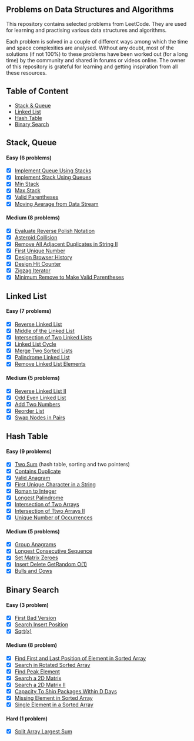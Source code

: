 ## Problems on Data Structures and Algorithms

This repository contains selected problems from LeetCode. They are used for learning and practising various data structures and algorithms.

Each problem is solved in a couple of different ways among which the time and space complexities are analysed. Without any doubt, most of the solutions (if not 100%) to these problems have been worked out (for a long time) by the community and shared in forums or videos online. The owner of this repository is grateful for learning and getting inspiration from all these resources.

## Table of Content
* [Stack & Queue](#stack-queue)
* [Linked List](#linked-list)
* [Hash Table](#hash-table)
* [Binary Search](#binary-search)

## Stack, Queue

#### Easy (6 problems)
- [x] [Implement Queue Using Stacks](./stack_queue/implement_queue_using_stacks.ipynb)
- [x] [Implement Stack Using Queues](./stack_queue/implement_stack_using_queues.ipynb)
- [x] [Min Stack](./stack_queue/min_stack.ipynb)
- [x] [Max Stack](./stack_queue/max_stack.ipynb)
- [x] [Valid Parentheses](./stack_queue/valid_parentheses.ipynb)
- [x] [Moving Average from Data Stream](./stack_queue/moving_average_from_data_stream.ipynb)

#### Medium (8 problems)
- [x] [Evaluate Reverse Polish Notation](./stack_queue/evaluate_reverse_polish_notation.ipynb)
- [x] [Asteroid Collision](./stack_queue/asteroid_collision.ipynb)
- [x] [Remove All Adjacent Duplicates in String II](./stack_queue/remove_all_adjacent_duplicates_in_string_II.ipynb)
- [x] [First Unique Number](./stack_queue/first_unique_number.ipynb)
- [x] [Design Browser History](./stack_queue/design_browser_history.ipynb)
- [x] [Design Hit Counter](./stack_queue/design_hit_counter.ipynb)
- [x] [Zigzag Iterator](./stack_queue/zigzag_iterator.ipynb)
- [x] [Minimum Remove to Make Valid Parentheses](./stack_queue/minimum_remove_to_make_valid_parentheses.ipynb)

## Linked List
#### Easy (7 problems)
- [x] [Reverse Linked List](./linked_list/reverse_linked_list.ipynb)
- [x] [Middle of the Linked List](./linked_list/middle_of_the_linked_list.ipynb)
- [x] [Intersection of Two Linked Lists](./linked_list/intersection_of_two_linked_lists.ipynb)
- [x] [Linked List Cycle](./linked_list/linked_list_cycle.ipynb)
- [x] [Merge Two Sorted Lists](./linked_list/merge_two_sorted_lists.ipynb)
- [x] [Palindrome Linked List](./linked_list/palindrome_linked_list.ipynb)
- [x] [Remove Linked List Elements](./linked_list/remove_linked_list_elements.ipynb)

#### Medium (5 problems)
- [x] [Reverse Linked List II](./linked_list/reverse_linked_list_2.ipynb)
- [x] [Odd Even Linked List](./linked_list/odd_even_linked_list.ipynb)
- [x] [Add Two Numbers](./linked_list/add_two_numbers.ipynb)
- [x] [Reorder List](./linked_list/reorder_list.ipynb)
- [x] [Swap Nodes in Pairs](./linked_list/swap_nodes_in_pairs.ipynb)

## Hash Table
#### Easy (9 problems) 
- [x] [Two Sum](./hash_table/two_sum.ipynb) (hash table, sorting and two pointers)
- [x] [Contains Duplicate](./hash_table/contains_duplicate.ipynb)
- [x] [Valid Anagram](./hash_table/valid_anagram.ipynb)
- [x] [First Unique Character in a String](./hash_table/first_unique_character_in_a_string.ipynb)
- [x] [Roman to Integer](./hash_table/roman_to_integer.ipynb)
- [x] [Longest Palindrome](./hash_table/longest_palindrome.ipynb)
- [x] [Intersection of Two Arrays](./hash_table/intersection_of_two_arrays.ipynb)
- [x] [Intersection of Ttwo Arrays II](./hash_table/intersection_of_two_arrays_II.ipynb)
- [x] [Unique Number of Occurrences](./hash_table/unique_number_of_occurrences.ipynb)

#### Medium (5 problems)
- [x] [Group Anagrams](./hash_table/group_anagrams.ipynb)
- [x] [Longest Consecutive Sequence](./hash_table/longest_consecutive_sequence.ipynb)
- [x] [Set Matrix Zeroes](./hash_table/set_matrix_zeroes.ipynb)
- [x] [Insert Delete GetRandom O(1)](./hash_table/insert_delete_getrandom_o1.ipynb)
- [x] [Bulls and Cows](./hash_table/bulls_and_cows.ipynb)

## Binary Search
#### Easy (3 problem)
- [x] [First Bad Version](./binary_search/first_bad_version.ipynb)
- [x] [Search Insert Position](./binary_search/search_insert_position.ipynb)
- [x] [Sqrt(x)](./binary_search/sqrt_x.ipynb)

#### Medium (8 problem)
- [x] [Find First and Last Position of Element in Sorted Array](./binary_search/find_first_and_last_position_of_element_in_sorted_array.ipynb)
- [x] [Search in Rotated Sorted Array](./binary_search/search_in_rotated_sorted_array.ipynb)
- [x] [Find Peak Element](./binary_search/find_peak_element.ipynb)
- [x] [Search a 2D Matrix](./binary_search/search_a_2d_matrix.ipynb)
- [x] [Search a 2D Matrix II](./binary_search/search_a_2d_matrix_II.ipynb)
- [x] [Capacity To Ship Packages Within D Days](./binary_search/capacity_to_ship_packages_within_d_days.ipynb)
- [x] [Missing Element in Sorted Array](./binary_search/missing_element_in_sorted_array.ipynb)
- [x] [Single Element in a Sorted Array](./binary_search/single_element_in_a_sorted_array.ipynb) 

#### Hard (1 problem)
- [x] [Split Array Largest Sum](./binary_search/split_array_largest_sum.ipynb)


  

